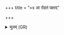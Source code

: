 +++
title = "०४ आ रोहतं पक्षाव्"

+++
<details><summary>मूलम् (GR)</summary>

+++(PSK 20.22.4)+++आ रोहतं पक्षाव् अमृतं वसानौ  
दम्पत्योः कृणुतं दीर्घम् आयुः ।  
तत्र नारी पुत्रिणी जीवपत्न्- +++(jīvapatnī)+++  
-ईदं कुलायम् उपसंविशाति ॥
</details>